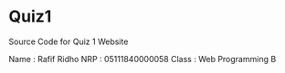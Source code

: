 # Quiz1
Source Code for Quiz 1 Website

Name  : Rafif Ridho
NRP   : 05111840000058
Class : Web Programming B
